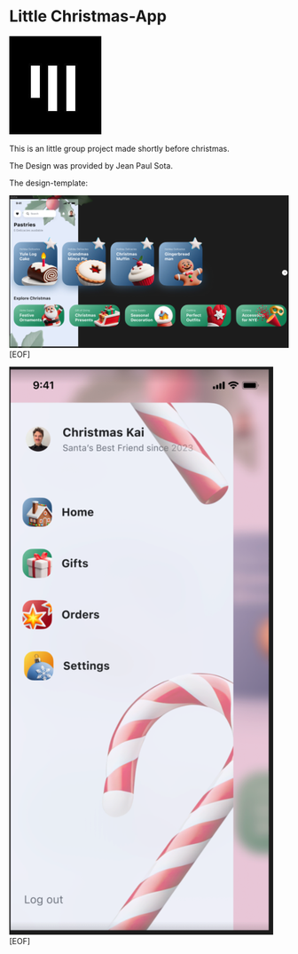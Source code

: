 # Little Christmas-App

![app_akademie_logo](app_akademie_logo.png)

This is an little group project made shortly before christmas.  

The Design was provided by Jean Paul Sota.

The design-template:  

![design-template_01](design-christmasapp_01.png) [EOF]

![design-template_02](design-christmasapp_02.png) [EOF]